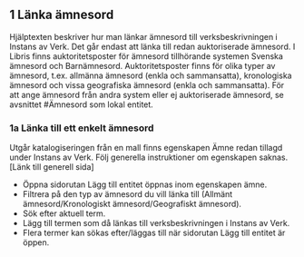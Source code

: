 ## 1 Länka ämnesord

Hjälptexten beskriver hur man länkar ämnesord till verksbeskrivningen i Instans av Verk. Det går endast att länka till redan auktoriserade ämnesord. I Libris finns auktoritetsposter för ämnesord tillhörande systemen Svenska ämnesord och Barnämnesord. Auktoritetsposter finns för olika typer av ämnesord, t.ex. allmänna ämnesord (enkla och sammansatta), kronologiska ämnesord och vissa geografiska ämnesord (enkla och sammansatta). 
För att ange ämnesord från andra system eller ej auktoriserade ämnesord, se avsnittet #Ämnesord som lokal entitet.

### 1a Länka till ett enkelt ämnesord 
Utgår katalogiseringen från en mall finns egenskapen Ämne redan tillagd under Instans av Verk. Följ generella instruktioner om egenskapen   saknas. [Länk till generell sida]

* Öppna sidorutan Lägg till entitet öppnas inom egenskapen ämne. 
* Filtrera på den typ av ämnesord du vill länka till (Allmänt ämnesord/Kronologiskt ämnesord/Geografiskt ämnesord). 
* Sök efter aktuell term. 
* Lägg till termen som då länkas till verksbeskrivningen i Instans av Verk. 
* Flera termer kan sökas efter/läggas till när sidorutan Lägg till entitet är öppen.
